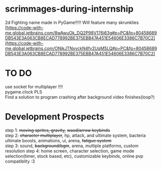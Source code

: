 # scrimmages-during-internship
2d Fighting name made in PyGame!!!!!
Will feature many skrunklies
[https://code-with-me.global.jetbrains.com/8wAwuOk_DQ2P98V176j63g#p=PC&fp=80458689DB543E3A063CB8ECAD778992BE375EBB47A451E54606E3386C7B70C2](https://code-with-me.global.jetbrains.com/ONikJTNxyckN4fv2UqM5LQ#p=PC&fp=80458689DB543E3A063CB8ECAD778992BE375EBB47A451E54606E3386C7B70C2)
# TO DO
use socket for multiplayer !!!!  
pygame.clock PLS  
Find a solution to program crashing after background video finishes(loop?)



# Development Prospects
step 1: ~~moving sprites, gravity,~~ ~~wasd/arrow keybinds~~  
step 2: ~~character multiplayer~~, hp, attack, and ultimate system, bacteria ultimate boosts, animations, ui, arena, ~~fatigue system~~  
step 3: sound, ~~background/bgm~~, arena, multiple platforms, custom resolution
step 4: home screen, character selection, game mode selection(timer, stock based, etc), customizable keybinds, online pvp compatiblity :3
